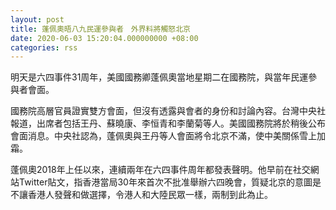 ```yaml
---
layout: post
title: 蓬佩奧晤八九民運參與者　外界料將觸怒北京
date: 2020-06-03 15:20:04.000000000 +08:00
categories: rss
---
```


明天是六四事件31周年，美國國務卿蓬佩奧當地星期二在國務院，與當年民運參與者會面。

國務院高層官員證實雙方會面，但沒有透露與會者的身份和討論內容。台灣中央社報道，出席者包括王丹、蘇曉康、李恒青和李蘭菊等人。美國國務院將於稍後公布會面消息。中央社認為，蓬佩奧與王丹等人會面將令北京不滿，使中美關係雪上加霜。

蓬佩奧2018年上任以來，連續兩年在六四事件周年都發表聲明。他早前在社交網站Twitter貼文，指香港當局30年來首次不批准舉辦六四晚會，質疑北京的意圖是不讓香港人發聲和做選擇，令港人和大陸民眾一樣，兩制到此為止。
